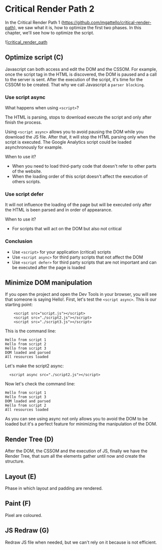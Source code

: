 # Critical Render Path 2

In the Critical Render Path 1 (https://github.com/mgattello/critical-render-path), we saw what it is, how to optimize the first two phases. In this chapter, we'll see how to optimize the script.

![[critical_render_path](/img/d.png)

## Optimize script (C)

Javascript can both access and edit the DOM and the CSSOM. For example, once the script tag in the HTML is discovered, the DOM is paused and a call to the server is sent. After the execution of the script, it's time for the CSSOM to be created. That why we call Javascript a `parser blocking`.

### Use script async

What happens when using `<script>`?

The HTML is parsing, stops to download execute the script and only after finish the process.

Using `<script async>` allows you to avoid pausing the DOM while you download the JS file. After that, it will stop the HTML parsing only when the script is executed. The Google Analytics script could be loaded asynchronously for example.

When to use it?

- When you need to load third-party code that doesn't refer to other parts of the website.
- When the loading order of this script doesn't affect the execution of others scripts.

### Use script defer

It will not influence the loading of the page but will be executed only after the HTML is been parsed and in order of appearance.

When to use it?

- For scripts that will act on the DOM but also not critical

### Conclusion 

- Use `<script>` for your application (critical) scripts
- Use `<script async>` for third party scripts that not affect the DOM
- Use `<script defer>` for third party scripts that are not important and can be executed after the page is loaded

## Minimize DOM manipulation

If you open the project and open the Dev Tools in your browser, you will see that someone is saying Hello!. First, let's test the `<script async>`.
This is our starting point:

```
    <script src="script.js"></script>
    <script src="./script2.js"></script>
    <script src="./script3.js"></script>
```

This is the command line:

```
Hello from script 1
Hello from script 2
Hello from script 3
DOM loaded and parsed
All resources loaded

```
Let's make the script2 async:

```
  <script async src="./script2.js"></script>
```
Now let's check the command line:

```
Hello from script 1
Hello from script 3
DOM loaded and parsed
Hello from script 2
All resources loaded
```

As you can see using async not only allows you to avoid the DOM to be loaded but it's a perfect feature for minimizing the manipulation of the DOM.

## Render Tree (D)

After the DOM, the CSSOM and the execution of JS, finally we have the Render Tree, that sum all the elements gather until now and create the structure.

## Layout (E)

Phase in which layout and padding are rendered.

## Paint (F)

Pixel are coloured.

## JS Redraw (G)

Redraw JS file when needed, but we can't rely on it because is not efficient. 
